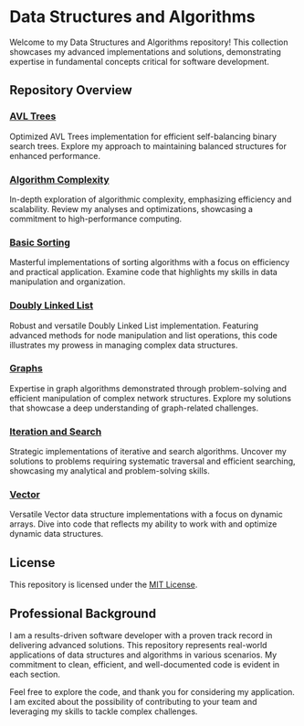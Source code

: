 # Data Structures and Algorithms

Welcome to my Data Structures and Algorithms repository! This collection showcases my advanced implementations and solutions, demonstrating expertise in fundamental concepts critical for software development.

## Repository Overview

### [AVL Trees](AVLTrees_Solutions)
Optimized AVL Trees implementation for efficient self-balancing binary search trees. Explore my approach to maintaining balanced structures for enhanced performance.

### [Algorithm Complexity](AlgorithmComplexity_Solutions)
In-depth exploration of algorithmic complexity, emphasizing efficiency and scalability. Review my analyses and optimizations, showcasing a commitment to high-performance computing.

### [Basic Sorting](BasicSorting_Solutions)
Masterful implementations of sorting algorithms with a focus on efficiency and practical application. Examine code that highlights my skills in data manipulation and organization.

### [Doubly Linked List](DoublyLinkedList_Solutions)
Robust and versatile Doubly Linked List implementation. Featuring advanced methods for node manipulation and list operations, this code illustrates my prowess in managing complex data structures.

### [Graphs](Graphs)
Expertise in graph algorithms demonstrated through problem-solving and efficient manipulation of complex network structures. Explore my solutions that showcase a deep understanding of graph-related challenges.

### [Iteration and Search](IterationAndSearch_Solutions)
Strategic implementations of iterative and search algorithms. Uncover my solutions to problems requiring systematic traversal and efficient searching, showcasing my analytical and problem-solving skills.

### [Vector](Vector_Solutions)
Versatile Vector data structure implementations with a focus on dynamic arrays. Dive into code that reflects my ability to work with and optimize dynamic data structures.

## License

This repository is licensed under the [MIT License](LICENSE).

## Professional Background

I am a results-driven software developer with a proven track record in delivering advanced solutions. This repository represents real-world applications of data structures and algorithms in various scenarios. My commitment to clean, efficient, and well-documented code is evident in each section.

Feel free to explore the code, and thank you for considering my application. I am excited about the possibility of contributing to your team and leveraging my skills to tackle complex challenges.
